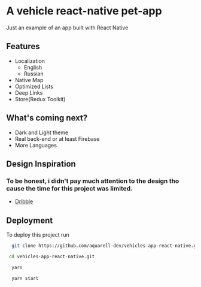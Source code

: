 # A vehicle react-native pet-app

Just an example of an app built with React Native

## Features

- Localization
    - English
    - Russian
- Native Map
- Optimized Lists
- Deep Links
- Store(Redux Toolkit)

## What's coming next?

- Dark and Light theme
- Real back-end or at least Firebase
- More Languages

## Design Inspiration

### To be honest, i didn't pay much attention to the design tho cause the time for this project was limited.

- [Dribble](https://dribbble.com/shots/16902617--25-Mobile-App-Concept)

## Deployment

To deploy this project run

```bash
  git clone https://github.com/aquarell-dev/vehicles-app-react-native.git
```

```bash
 cd vehicles-app-react-native.git
```

```bash
  yarn
```

```bash
  yarn start
```

